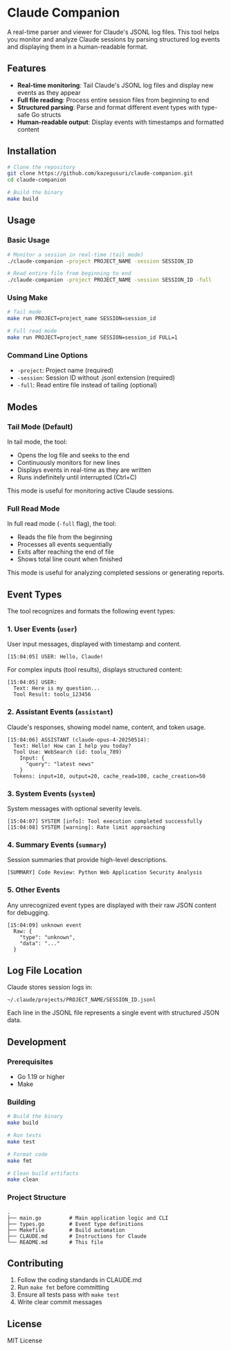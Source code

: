 # Claude Companion

A real-time parser and viewer for Claude's JSONL log files. This tool helps you monitor and analyze Claude sessions by parsing structured log events and displaying them in a human-readable format.

## Features

- **Real-time monitoring**: Tail Claude's JSONL log files and display new events as they appear
- **Full file reading**: Process entire session files from beginning to end
- **Structured parsing**: Parse and format different event types with type-safe Go structs
- **Human-readable output**: Display events with timestamps and formatted content

## Installation

```bash
# Clone the repository
git clone https://github.com/kazegusuri/claude-companion.git
cd claude-companion

# Build the binary
make build
```

## Usage

### Basic Usage

```bash
# Monitor a session in real-time (tail mode)
./claude-companion -project PROJECT_NAME -session SESSION_ID

# Read entire file from beginning to end
./claude-companion -project PROJECT_NAME -session SESSION_ID -full
```

### Using Make

```bash
# Tail mode
make run PROJECT=project_name SESSION=session_id

# Full read mode
make run PROJECT=project_name SESSION=session_id FULL=1
```

### Command Line Options

- `-project`: Project name (required)
- `-session`: Session ID without .jsonl extension (required)
- `-full`: Read entire file instead of tailing (optional)

## Modes

### Tail Mode (Default)

In tail mode, the tool:
- Opens the log file and seeks to the end
- Continuously monitors for new lines
- Displays events in real-time as they are written
- Runs indefinitely until interrupted (Ctrl+C)

This mode is useful for monitoring active Claude sessions.

### Full Read Mode

In full read mode (`-full` flag), the tool:
- Reads the file from the beginning
- Processes all events sequentially
- Exits after reaching the end of file
- Shows total line count when finished

This mode is useful for analyzing completed sessions or generating reports.

## Event Types

The tool recognizes and formats the following event types:

### 1. User Events (`user`)

User input messages, displayed with timestamp and content.

```
[15:04:05] USER: Hello, Claude!
```

For complex inputs (tool results), displays structured content:

```
[15:04:05] USER:
  Text: Here is my question...
  Tool Result: toolu_123456
```

### 2. Assistant Events (`assistant`)

Claude's responses, showing model name, content, and token usage.

```
[15:04:06] ASSISTANT (claude-opus-4-20250514):
  Text: Hello! How can I help you today?
  Tool Use: WebSearch (id: toolu_789)
    Input: {
      "query": "latest news"
    }
  Tokens: input=10, output=20, cache_read=100, cache_creation=50
```

### 3. System Events (`system`)

System messages with optional severity levels.

```
[15:04:07] SYSTEM [info]: Tool execution completed successfully
[15:04:08] SYSTEM [warning]: Rate limit approaching
```

### 4. Summary Events (`summary`)

Session summaries that provide high-level descriptions.

```
[SUMMARY] Code Review: Python Web Application Security Analysis
```

### 5. Other Events

Any unrecognized event types are displayed with their raw JSON content for debugging.

```
[15:04:09] unknown event
  Raw: {
    "type": "unknown",
    "data": "..."
  }
```

## Log File Location

Claude stores session logs in:
```
~/.claude/projects/PROJECT_NAME/SESSION_ID.jsonl
```

Each line in the JSONL file represents a single event with structured JSON data.

## Development

### Prerequisites

- Go 1.19 or higher
- Make

### Building

```bash
# Build the binary
make build

# Run tests
make test

# Format code
make fmt

# Clean build artifacts
make clean
```

### Project Structure

```
.
├── main.go         # Main application logic and CLI
├── types.go        # Event type definitions
├── Makefile        # Build automation
├── CLAUDE.md       # Instructions for Claude
└── README.md       # This file
```

## Contributing

1. Follow the coding standards in CLAUDE.md
2. Run `make fmt` before committing
3. Ensure all tests pass with `make test`
4. Write clear commit messages

## License

MIT License